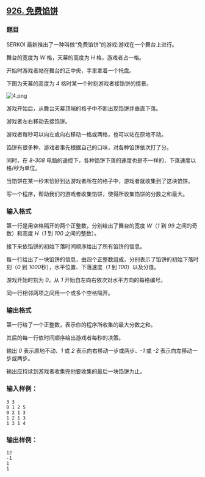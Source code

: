 ## [926. 免费馅饼](https://www.acwing.com/problem/content/928/)

### 题目

SERKOI 最新推出了一种叫做“免费馅饼”的游戏:游戏在一个舞台上进行。

舞台的宽度为 *W* 格，天幕的高度为 *H* 格，游戏者占一格。

开始时游戏者站在舞台的正中央，手里拿着一个托盘。

下图为天幕的高度为 *4* 格时某一个时刻游戏者接馅饼的情景。

 ![4.png](https://cdn.acwing.com/media/article/image/2019/08/30/19_3c777c3aca-4.png)

游戏开始后，从舞台天幕顶端的格子中不断出现馅饼并垂直下落。

游戏者左右移动去接馅饼。

游戏者每秒可以向左或向右移动一格或两格，也可以站在原地不动。

馅饼有很多种，游戏者事先根据自己的口味，对各种馅饼依次打了分。

同时，在 *8-308* 电脑的遥控下，各种馅饼下落的速度也是不一样的，下落速度以格/秒为单位。

当馅饼在某一秒末恰好到达游戏者所在的格子中，游戏者就收集到了这块馅饼。

写一个程序，帮助我们的游戏者收集馅饼，使得所收集馅饼的分数之和最大。

### 输入格式

第一行是用空格隔开的两个正整数，分别给出了舞台的宽度 *W*（*1* 到 *99* 之间的奇数）和高度 *H*（*1* 到 *100* 之间的整数）。

接下来依馅饼的初始下落时间顺序给出了所有馅饼的信息。

每一行给出了一块馅饼的信息，由四个正整数组成，分别表示了馅饼的初始下落时刻（*0* 到 *1000*秒），水平位置、下落速度（*1* 到 *100*）以及分值。

游戏开始时刻为 *0*，从 *1* 开始自左向右依次对水平方向的每格编号。

同一行相邻两项之间用一个或多个空格隔开。

### 输出格式

第一行给了一个正整数，表示你的程序所收集的最大分数之和。

其后的每一行依时间顺序给出游戏者每秒的决策。

输出 *0* 表示原地不动、*1* 或 *2* 表示向右移动一步或两步、*-1* 或 *-2* 表示向左移动一步或两步。

输出应持续到游戏者收集完他要收集的最后一块馅饼为止。

### 输入样例：

```
3 3
0 1 2 5
0 2 1 3
1 2 1 3
1 3 1 4
```

### 输出样例：

```
12
-1
1
1
```
